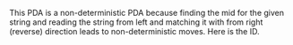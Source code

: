This PDA is a non-deterministic PDA because finding the mid for the given string and reading the string from left and matching it with from right (reverse) direction leads to non-deterministic moves. Here is the ID.